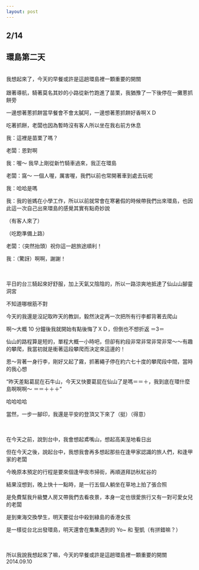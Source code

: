 ```yaml
---
layout: post
---
```


2/14
---

環島第二天 
---

<br>
我想起來了，今天的早餐或許是這趟環島裡一顆重要的開關

<br>
<br>
跟著導航，騎著莫名其妙的小路從新竹跑進了苗栗，我猶豫了一下後停在一攤蔥抓餅旁

一邊想著蔥抓餅當早餐會不會太膩阿，一邊想著蔥抓餅好香啊ＸＤ

吃著抓餅，老闆也因為暫時沒有客人所以坐在我右前方休息

我：這裡是苗栗了嗎？

老闆：恩對啊

我：喔～ 我早上剛從新竹騎車過來，我正在環島

老闆：窩～ 一個人喔，厲害喔，我們以前也常開著車到處去玩呢

我：哈哈是嗎

我：我的爸媽在小學工作，所以以前就常會在寒暑假的時候帶我們出來環島，也因此這一次自己出來環島的感覺其實有點奇妙說

（有客人來了）

（吃飽準備上路）

老闆：（突然抬頭）祝你這一趟旅途順利！

我：（驚訝）啊啊，謝謝！

<br>
<br>
平日的台三騎起來好舒服，加上天氣又陰陰的，所以一路涼爽地抵達了仙山山腳靈洞宮

不知道哪根筋不對

今天的我還是沒記取昨天的教訓，毅然決定再一次把所有行李都背著去爬山

啊～大概 10 分鐘後我就開始有點後悔了ＸＤ，但倒也不想折返 ＝3＝

仙山的路程算是短的，單程大概一小時吧，但卻有約段非常非常非常非常～～有趣的攀爬，我當初就是衝著這段攀爬而決定來這邊的！

恩～背著一身行李，剛好又起了霧，抓著繩子停在約六七十度的攀爬段中間，當時的我心想

“昨天差點葛屁在石牛山，今天又快要葛屁在仙山了是嗎＝＝＋，我到底在環什麼島啊啊啊～ ＝＝＋＋＋”

哈哈哈哈

當然，一步一腳印，我還是平安的登頂又下來了（挺）（得意）

<br>
<br>
在今天之前，說到台中，我會想起鳶嘴山，想起高美溼地看日出

但在今天之後，說起台中，我想我會再多想起那些在逢甲家認識的旅人們，和逢甲家的老闆

今晚原本預定的行程是要來個逢甲夜市掃街，再順道拜訪秋紅谷的

結果沒想到，晚上快十一點時，是一行五個人躺坐在草地上拍了張合照

是免費幫我升級雙人房又帶我們去看夜景，本身一定也很愛旅行又有一對可愛女兒的老闆

是到東海交換學生，明天要從台中殺到綠島的香港女孩

是一樣從台北出發環島，明天還會在集集遇到的 Yo~ 和 聖凱（有拼錯嘛？）

<br>
<br>
所以我說我想起來了嘛，今天的早餐或許是這趟環島裡一顆重要的開關

<br>
2014.09.10

<br>
